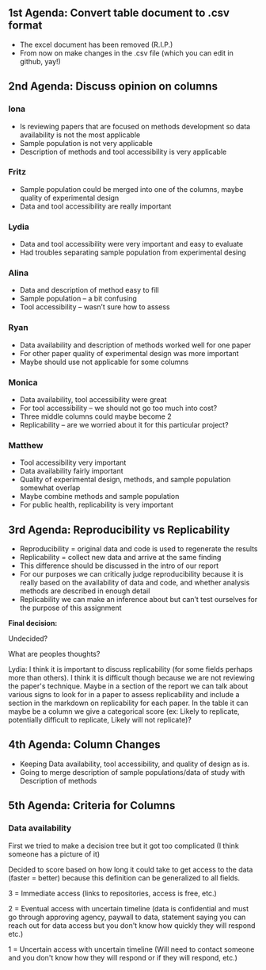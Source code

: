 ## 1st Agenda: Convert table document to .csv format
- The excel document has been removed (R.I.P.)
- From now on make changes in the .csv file (which you can edit in github, yay!)

## 2nd Agenda: Discuss opinion on columns
### Iona
- Is reviewing papers that are focused on methods development so data availability is not the most applicable
- Sample population is not very applicable
- Description of methods and tool accessibility is very applicable

### Fritz
-	Sample population could be merged into one of the columns, maybe quality of experimental design
-	Data and tool accessibility are really important

### Lydia
- Data and tool accessibility were very important and easy to evaluate
- Had troubles separating sample population from experimental desing

### Alina
-	Data and description of method easy to fill
-	Sample population – a bit confusing
-	Tool accessibility – wasn’t sure how to assess 

### Ryan
-	Data availability and description of methods worked well for one paper
-	For other paper quality of experimental design was more important
-	Maybe should use not applicable for some columns

### Monica
-	Data availability, tool accessibility were great
-	For tool accessibility – we should not go too much into cost?
-	Three middle columns could maybe become 2
-	Replicability – are we worried about it for this particular project?

### Matthew
-	Tool accessibility very important
-	Data availability fairly important
-	Quality of experimental design, methods, and sample population somewhat overlap
-	Maybe combine methods and sample population
-	For public health, replicability is very important

## 3rd Agenda: Reproducibility vs Replicability
-	Reproducibility = original data and code is used to regenerate the results
-	Replicability = collect new data and arrive at the same finding 
-	This difference should be discussed in the intro of our report
-	For our purposes we can critically judge reproducibility because it is really based on the availability of data and code, and whether analysis methods are described in enough detail
-	Replicability we can make an inference about but can’t test ourselves for the purpose of this assignment

**Final decision:**

Undecided?

What are peoples thoughts?

Lydia: I think it is important to discuss replicability (for some fields perhaps more than others). I think it is difficult though because we are not reviewing the paper's technique. Maybe in a section of the report we can talk about various signs to look for in a paper to assess replicability and include a section in the markdown on replicability for each paper. In the table it can maybe be a column we give a categorical score (ex: Likely to replicate, potentially difficult to replicate, Likely will not replicate)?

## 4th Agenda: Column Changes 
- Keeping Data availability, tool accessibility, and quality of design as is.
- Going to merge description of sample populations/data of study with Description of methods

## 5th Agenda: Criteria for Columns
### Data availability
First we tried to make a decision tree but it got too complicated (I think someone has a picture of it)

Decided to score based on how long it could take to get access to the data (faster = better) because this definition can be generalized to all fields.

3 = Immediate access (links to repositories, access is free, etc.)

2 = Eventual access with uncertain timeline (data is confidential and must go through approving agency, paywall to data, statement saying you can reach out for data access but you don't know how quickly they will respond etc.)

1 = Uncertain access with uncertain timeline (Will need to contact someone and you don't know how they will respond or if they will respond, etc.)

